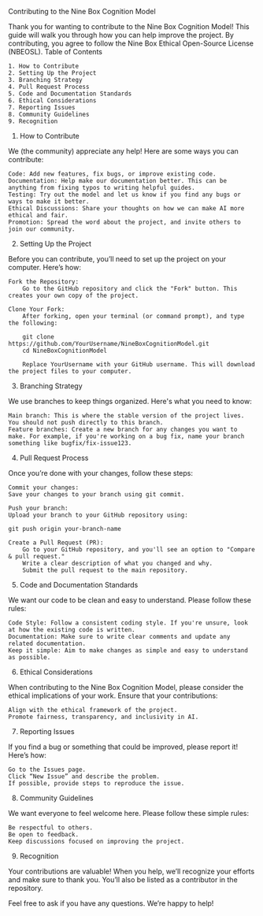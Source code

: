 Contributing to the Nine Box Cognition Model

Thank you for wanting to contribute to the Nine Box Cognition Model! This guide will walk you through how you can help improve the project. By contributing, you agree to follow the Nine Box Ethical Open-Source License (NBEOSL).
Table of Contents

    1. How to Contribute
    2. Setting Up the Project
    3. Branching Strategy
    4. Pull Request Process
    5. Code and Documentation Standards
    6. Ethical Considerations
    7. Reporting Issues
    8. Community Guidelines
    9. Recognition

1. How to Contribute

We (the community) appreciate any help! Here are some ways you can contribute:

    Code: Add new features, fix bugs, or improve existing code.
    Documentation: Help make our documentation better. This can be anything from fixing typos to writing helpful guides.
    Testing: Try out the model and let us know if you find any bugs or ways to make it better.
    Ethical Discussions: Share your thoughts on how we can make AI more ethical and fair.
    Promotion: Spread the word about the project, and invite others to join our community.

2. Setting Up the Project

Before you can contribute, you’ll need to set up the project on your computer. Here’s how:

    Fork the Repository:
        Go to the GitHub repository and click the "Fork" button. This creates your own copy of the project.

    Clone Your Fork:
        After forking, open your terminal (or command prompt), and type the following:

        git clone https://github.com/YourUsername/NineBoxCognitionModel.git
        cd NineBoxCognitionModel

        Replace YourUsername with your GitHub username. This will download the project files to your computer.

3. Branching Strategy

We use branches to keep things organized. Here's what you need to know:

    Main branch: This is where the stable version of the project lives. You should not push directly to this branch.
    Feature branches: Create a new branch for any changes you want to make. For example, if you're working on a bug fix, name your branch something like bugfix/fix-issue123.

4. Pull Request Process

Once you’re done with your changes, follow these steps:

    Commit your changes:
    Save your changes to your branch using git commit.

    Push your branch:
    Upload your branch to your GitHub repository using:

    git push origin your-branch-name

    Create a Pull Request (PR):
        Go to your GitHub repository, and you'll see an option to "Compare & pull request."
        Write a clear description of what you changed and why.
        Submit the pull request to the main repository.

5. Code and Documentation Standards

We want our code to be clean and easy to understand. Please follow these rules:

    Code Style: Follow a consistent coding style. If you're unsure, look at how the existing code is written.
    Documentation: Make sure to write clear comments and update any related documentation.
    Keep it simple: Aim to make changes as simple and easy to understand as possible.

6. Ethical Considerations

When contributing to the Nine Box Cognition Model, please consider the ethical implications of your work. Ensure that your contributions:

    Align with the ethical framework of the project.
    Promote fairness, transparency, and inclusivity in AI.

7. Reporting Issues

If you find a bug or something that could be improved, please report it! Here’s how:

    Go to the Issues page.
    Click “New Issue” and describe the problem.
    If possible, provide steps to reproduce the issue.

8. Community Guidelines

We want everyone to feel welcome here. Please follow these simple rules:

    Be respectful to others.
    Be open to feedback.
    Keep discussions focused on improving the project.

9. Recognition

Your contributions are valuable! When you help, we’ll recognize your efforts and make sure to thank you. You’ll also be listed as a contributor in the repository.

Feel free to ask if you have any questions. We’re happy to help!
